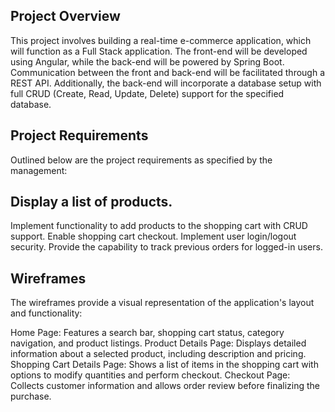 ## Project Overview
This project involves building a real-time e-commerce application, which will function as a Full Stack application. The front-end will be developed using Angular, while the back-end will be powered by Spring Boot. Communication between the front and back-end will be facilitated through a REST API. Additionally, the back-end will incorporate a database setup with full CRUD (Create, Read, Update, Delete) support for the specified database.

## Project Requirements
Outlined below are the project requirements as specified by the management:

## Display a list of products.
Implement functionality to add products to the shopping cart with CRUD support.
Enable shopping cart checkout.
Implement user login/logout security.
Provide the capability to track previous orders for logged-in users.

## Wireframes
The wireframes provide a visual representation of the application's layout and functionality:

Home Page: Features a search bar, shopping cart status, category navigation, and product listings.
Product Details Page: Displays detailed information about a selected product, including description and pricing.
Shopping Cart Details Page: Shows a list of items in the shopping cart with options to modify quantities and perform checkout.
Checkout Page: Collects customer information and allows order review before finalizing the purchase.
